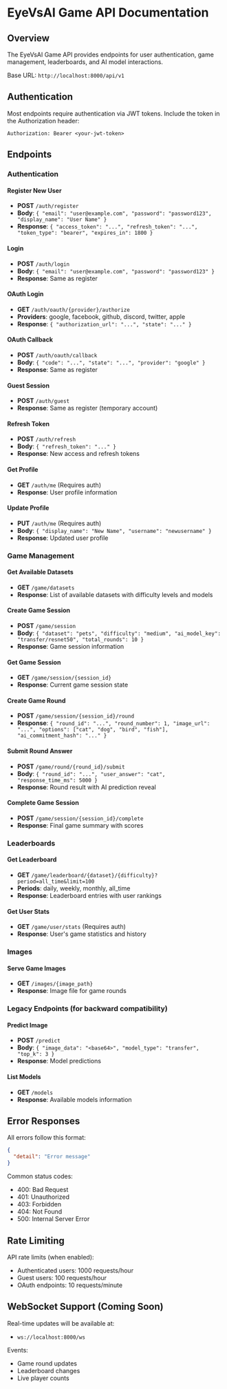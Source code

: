 # EyeVsAI Game API Documentation

## Overview

The EyeVsAI Game API provides endpoints for user authentication, game management, leaderboards, and AI model interactions.

Base URL: `http://localhost:8000/api/v1`

## Authentication

Most endpoints require authentication via JWT tokens. Include the token in the Authorization header:

```
Authorization: Bearer <your-jwt-token>
```

## Endpoints

### Authentication

#### Register New User
- **POST** `/auth/register`
- **Body**: `{ "email": "user@example.com", "password": "password123", "display_name": "User Name" }`
- **Response**: `{ "access_token": "...", "refresh_token": "...", "token_type": "bearer", "expires_in": 1800 }`

#### Login
- **POST** `/auth/login`
- **Body**: `{ "email": "user@example.com", "password": "password123" }`
- **Response**: Same as register

#### OAuth Login
- **GET** `/auth/oauth/{provider}/authorize`
- **Providers**: google, facebook, github, discord, twitter, apple
- **Response**: `{ "authorization_url": "...", "state": "..." }`

#### OAuth Callback
- **POST** `/auth/oauth/callback`
- **Body**: `{ "code": "...", "state": "...", "provider": "google" }`
- **Response**: Same as register

#### Guest Session
- **POST** `/auth/guest`
- **Response**: Same as register (temporary account)

#### Refresh Token
- **POST** `/auth/refresh`
- **Body**: `{ "refresh_token": "..." }`
- **Response**: New access and refresh tokens

#### Get Profile
- **GET** `/auth/me` (Requires auth)
- **Response**: User profile information

#### Update Profile
- **PUT** `/auth/me` (Requires auth)
- **Body**: `{ "display_name": "New Name", "username": "newusername" }`
- **Response**: Updated user profile

### Game Management

#### Get Available Datasets
- **GET** `/game/datasets`
- **Response**: List of available datasets with difficulty levels and models

#### Create Game Session
- **POST** `/game/session`
- **Body**: `{ "dataset": "pets", "difficulty": "medium", "ai_model_key": "transfer/resnet50", "total_rounds": 10 }`
- **Response**: Game session information

#### Get Game Session
- **GET** `/game/session/{session_id}`
- **Response**: Current game session state

#### Create Game Round
- **POST** `/game/session/{session_id}/round`
- **Response**: `{ "round_id": "...", "round_number": 1, "image_url": "...", "options": ["cat", "dog", "bird", "fish"], "ai_commitment_hash": "..." }`

#### Submit Round Answer
- **POST** `/game/round/{round_id}/submit`
- **Body**: `{ "round_id": "...", "user_answer": "cat", "response_time_ms": 5000 }`
- **Response**: Round result with AI prediction reveal

#### Complete Game Session
- **POST** `/game/session/{session_id}/complete`
- **Response**: Final game summary with scores

### Leaderboards

#### Get Leaderboard
- **GET** `/game/leaderboard/{dataset}/{difficulty}?period=all_time&limit=100`
- **Periods**: daily, weekly, monthly, all_time
- **Response**: Leaderboard entries with user rankings

#### Get User Stats
- **GET** `/game/user/stats` (Requires auth)
- **Response**: User's game statistics and history

### Images

#### Serve Game Images
- **GET** `/images/{image_path}`
- **Response**: Image file for game rounds

### Legacy Endpoints (for backward compatibility)

#### Predict Image
- **POST** `/predict`
- **Body**: `{ "image_data": "<base64>", "model_type": "transfer", "top_k": 3 }`
- **Response**: Model predictions

#### List Models
- **GET** `/models`
- **Response**: Available models information

## Error Responses

All errors follow this format:
```json
{
  "detail": "Error message"
}
```

Common status codes:
- 400: Bad Request
- 401: Unauthorized
- 403: Forbidden
- 404: Not Found
- 500: Internal Server Error

## Rate Limiting

API rate limits (when enabled):
- Authenticated users: 1000 requests/hour
- Guest users: 100 requests/hour
- OAuth endpoints: 10 requests/minute

## WebSocket Support (Coming Soon)

Real-time updates will be available at:
- `ws://localhost:8000/ws`

Events:
- Game round updates
- Leaderboard changes
- Live player counts